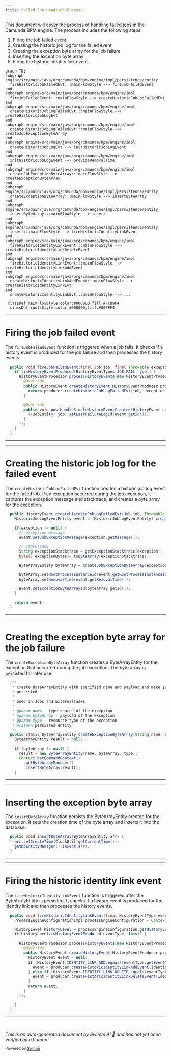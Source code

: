 ```yaml
---
title: Failed Job Handling Process
---
```

This document will cover the process of handling failed jobs in the Camunda BPM engine. The process includes the following steps:

1. Firing the job failed event
2. Creating the historic job log for the failed event
3. Creating the exception byte array for the job failure
4. Inserting the exception byte array
5. Firing the historic identity link event

```mermaid
graph TD;
subgraph engine/src/main/java/org/camunda/bpm/engine/impl/persistence/entity
  fireHistoricJobFailedEvt:::mainFlowStyle --> fireJobFailedEvent
end
subgraph engine/src/main/java/org/camunda/bpm/engine/impl
  fireJobFailedEvent:::mainFlowStyle --> createHistoricJobLogFailedEvt
end
subgraph engine/src/main/java/org/camunda/bpm/engine/impl
  createHistoricJobLogFailedEvt:::mainFlowStyle --> createHistoricJobLogEvt
end
subgraph engine/src/main/java/org/camunda/bpm/engine/impl
  createHistoricJobLogFailedEvt:::mainFlowStyle --> createJobExceptionByteArray
end
subgraph engine/src/main/java/org/camunda/bpm/engine/impl
  createHistoricJobLogEvt --> initHistoricJobLogEvent
end
subgraph engine/src/main/java/org/camunda/bpm/engine/impl
  initHistoricJobLogEvent --> provideRemovalTime
end
subgraph engine/src/main/java/org/camunda/bpm/engine/impl
  createJobExceptionByteArray:::mainFlowStyle --> createExceptionByteArray
end
subgraph engine/src/main/java/org/camunda/bpm/engine/impl/persistence/entity
  createExceptionByteArray:::mainFlowStyle --> insertByteArray
end
subgraph engine/src/main/java/org/camunda/bpm/engine/impl/persistence/entity
  insertByteArray:::mainFlowStyle --> insert
end
subgraph engine/src/main/java/org/camunda/bpm/engine/impl/persistence/entity
  insert:::mainFlowStyle --> fireHistoricIdentityLinkEvent
end
subgraph engine/src/main/java/org/camunda/bpm/engine/impl
  fireHistoricIdentityLinkEvent:::mainFlowStyle --> createHistoricIdentityLinkDeleteEvent
end
subgraph engine/src/main/java/org/camunda/bpm/engine/impl
  fireHistoricIdentityLinkEvent:::mainFlowStyle --> createHistoricIdentityLinkAddEvent
end
subgraph engine/src/main/java/org/camunda/bpm/engine/impl
  createHistoricIdentityLinkAddEvent:::mainFlowStyle --> createHistoricIdentityLinkEvt
end
  createHistoricIdentityLinkEvt:::mainFlowStyle --> ...

 classDef mainFlowStyle color:#000000,fill:#7CB9F4
  classDef rootsStyle color:#000000,fill:#00FFF4
```

<SwmSnippet path="/engine/src/main/java/org/camunda/bpm/engine/impl/persistence/entity/HistoricJobLogManager.java" line="194">

---

# Firing the job failed event

The `fireJobFailedEvent` function is triggered when a job fails. It checks if a history event is produced for the job failure and then processes the history events.

```java
  public void fireJobFailedEvent(final Job job, final Throwable exception) {
    if (isHistoryEventProduced(HistoryEventTypes.JOB_FAIL, job)) {
      HistoryEventProcessor.processHistoryEvents(new HistoryEventProcessor.HistoryEventCreator() {
        @Override
        public HistoryEvent createHistoryEvent(HistoryEventProducer producer) {
          return producer.createHistoricJobLogFailedEvt(job, exception);
        }

        @Override
        public void postHandleSingleHistoryEventCreated(HistoryEvent event) {
          ((JobEntity) job).setLastFailureLogId(event.getId());
        }
      });
    }
  }
```

---

</SwmSnippet>

<SwmSnippet path="/engine/src/main/java/org/camunda/bpm/engine/impl/history/producer/DefaultHistoryEventProducer.java" line="1085">

---

# Creating the historic job log for the failed event

The `createHistoricJobLogFailedEvt` function creates a historic job log event for the failed job. If an exception occurred during the job execution, it captures the exception message and stacktrace, and creates a byte array for the exception.

```java
  public HistoryEvent createHistoricJobLogFailedEvt(Job job, Throwable exception) {
    HistoricJobLogEventEntity event = (HistoricJobLogEventEntity) createHistoricJobLogEvt(job, HistoryEventTypes.JOB_FAIL);

    if(exception != null) {
      // exception message
      event.setJobExceptionMessage(exception.getMessage());

      // stacktrace
      String exceptionStacktrace = getExceptionStacktrace(exception);
      byte[] exceptionBytes = toByteArray(exceptionStacktrace);

      ByteArrayEntity byteArray = createJobExceptionByteArray(exceptionBytes, ResourceTypes.HISTORY);

      byteArray.setRootProcessInstanceId(event.getRootProcessInstanceId());
      byteArray.setRemovalTime(event.getRemovalTime());

      event.setExceptionByteArrayId(byteArray.getId());
    }

    return event;
  }
```

---

</SwmSnippet>

<SwmSnippet path="/engine/src/main/java/org/camunda/bpm/engine/impl/util/ExceptionUtil.java" line="69">

---

# Creating the exception byte array for the job failure

The `createExceptionByteArray` function creates a ByteArrayEntity for the exception that occurred during the job execution. The byte array is persisted for later use.

```java
  /**
   * create ByteArrayEntity with specified name and payload and make sure it's
   * persisted
   *
   * used in Jobs and ExternalTasks
   *
   * @param name - type\source of the exception
   * @param byteArray - payload of the exception
   * @param type - resource type of the exception
   * @return persisted entity
   */
  public static ByteArrayEntity createExceptionByteArray(String name, byte[] byteArray, ResourceType type) {
    ByteArrayEntity result = null;

    if (byteArray != null) {
      result = new ByteArrayEntity(name, byteArray, type);
      Context.getCommandContext()
        .getByteArrayManager()
        .insertByteArray(result);
    }

```

---

</SwmSnippet>

<SwmSnippet path="/engine/src/main/java/org/camunda/bpm/engine/impl/persistence/entity/ByteArrayManager.java" line="44">

---

# Inserting the exception byte array

The `insertByteArray` function persists the ByteArrayEntity created for the exception. It sets the creation time of the byte array and inserts it into the database.

```java
  public void insertByteArray(ByteArrayEntity arr) {
    arr.setCreateTime(ClockUtil.getCurrentTime());
    getDbEntityManager().insert(arr);
  }
```

---

</SwmSnippet>

<SwmSnippet path="/engine/src/main/java/org/camunda/bpm/engine/impl/persistence/entity/IdentityLinkEntity.java" line="204">

---

# Firing the historic identity link event

The `fireHistoricIdentityLinkEvent` function is triggered after the ByteArrayEntity is persisted. It checks if a history event is produced for the identity link and then processes the history events.

```java
  public void fireHistoricIdentityLinkEvent(final HistoryEventType eventType) {
    ProcessEngineConfigurationImpl processEngineConfiguration = Context.getProcessEngineConfiguration();

    HistoryLevel historyLevel = processEngineConfiguration.getHistoryLevel();
    if(historyLevel.isHistoryEventProduced(eventType, this)) {

      HistoryEventProcessor.processHistoryEvents(new HistoryEventProcessor.HistoryEventCreator() {
        @Override
        public HistoryEvent createHistoryEvent(HistoryEventProducer producer) {
          HistoryEvent event = null;
          if (HistoryEvent.IDENTITY_LINK_ADD.equals(eventType.getEventName())) {
            event = producer.createHistoricIdentityLinkAddEvent(IdentityLinkEntity.this);
          } else if (HistoryEvent.IDENTITY_LINK_DELETE.equals(eventType.getEventName())) {
            event = producer.createHistoricIdentityLinkDeleteEvent(IdentityLinkEntity.this);
          }
          return event;
        }
      });

    }
  }
```

---

</SwmSnippet>

&nbsp;

*This is an auto-generated document by Swimm AI 🌊 and has not yet been verified by a human*

<SwmMeta version="3.0.0" repo-id="Z2l0aHViJTNBJTNBQ2l0aS1jYW11bmRhJTNBJTNBZ2lsYWRuYXZvdA==" repo-name="Citi-camunda" doc-type="flows"><sup>Powered by [Swimm](/)</sup></SwmMeta>
